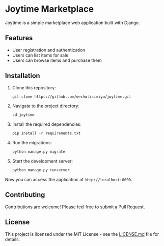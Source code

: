 # Joytime Marketplace

Joytime is a simple marketplace web application built with Django.

## Features

- User registration and authentication
- Users can list items for sale
- Users can browse items and purchase them

## Installation

1. Clone this repository:

    ```markdown
    git clone https://github.com/wechulisimiyu/joytime.git
    ```

2. Navigate to the project directory:

    ```markdown
    cd joytime
    ```

3. Install the required dependencies:

    ```markdown
    pip install -r requirements.txt
    ```

4. Run the migrations:

    ```markdown
    python manage.py migrate
    ```

5. Start the development server:

    ```markdown
    python manage.py runserver
    ```

Now you can access the application at `http://localhost:8000`.

## Contributing

Contributions are welcome! Please feel free to submit a Pull Request.

## License

This project is licensed under the MIT License - see the [LICENSE.md](LICENSE.md) file for details.
